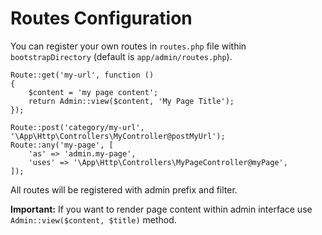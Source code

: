 # Routes Configuration

You can register your own routes in `routes.php` file within `bootstrapDirectory` (default is `app/admin/routes.php`).

	Route::get('my-url', function ()
	{
	    $content = 'my page content';
	    return Admin::view($content, 'My Page Title');
	});

	Route::post('category/my-url', '\App\Http\Controllers\MyController@postMyUrl');
	Route::any('my-page', [
	    'as' => 'admin.my-page',
	    'uses' => '\App\Http\Controllers\MyPageController@myPage',
	]);

All routes will be registered with admin prefix and filter.

**Important:** If you want to render page content within admin interface use `Admin::view($content, $title)` method.	